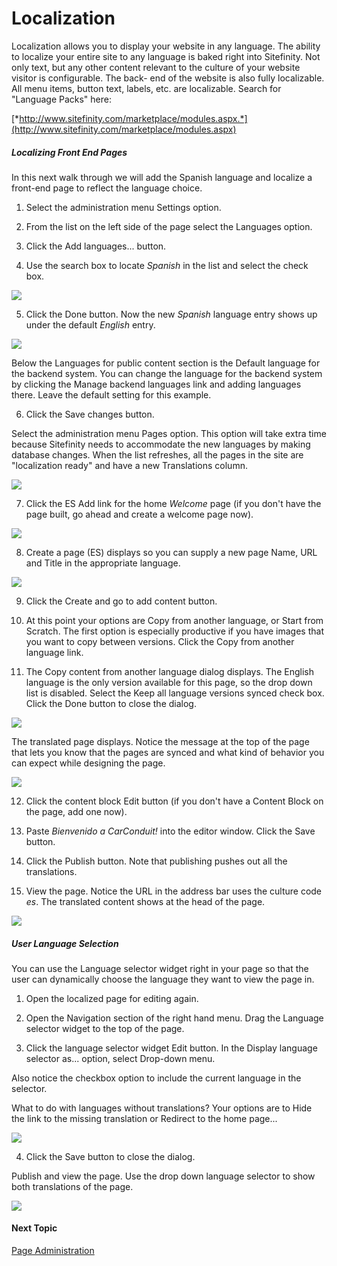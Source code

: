 Localization
============

Localization allows you to display your website in any language. The
ability to localize your entire site to any language is baked right
into Sitefinity. Not only text, but any other content relevant to the
culture of your website visitor is configurable. The back- end of the
website is also fully localizable. All menu items, button text,
labels, etc. are localizable. Search for \"Language Packs\" here:

[*http://www.sitefinity.com/marketplace/modules.aspx.*](http://www.sitefinity.com/marketplace/modules.aspx)

##### Localizing Front End Pages

In this next walk through we will add the Spanish language and
localize a front-end page to reflect the language choice.

1.  Select the administration menu Settings option.

2.  From the list on the left side of the page select the Languages
    option.

3.  Click the Add languages\... button.

4.  Use the search box to locate *Spanish* in the list and select the
    check box.

![](../media/image524.png)

5.  Click the Done button. Now the new *Spanish* language entry shows up
    under the default *English* entry.

![](../media/image525.png)

Below the Languages for public content section is the Default language
for the backend system. You can change the language for the backend
system by clicking the Manage backend languages link and adding
languages there. Leave the default setting for this example.

6.  Click the Save changes button.

Select the administration menu Pages option. This option will take
extra time because Sitefinity needs to accommodate the new languages
by making database changes. When the list refreshes, all the pages in
the site are \"localization ready\" and have a new Translations
column.

![](../media/image526.png)

7.  Click the ES Add link for the home *Welcome* page (if you don't have
    the page built, go ahead and create a welcome page now).

![](../media/image527.png)

8.  Create a page (ES) displays so you can supply a new page Name, URL
    and Title in the appropriate language.

![](../media/image528.png)

9.  Click the Create and go to add content button.

10. At this point your options are Copy from another language, or Start
    from Scratch. The first option is especially productive if you have
    images that you want to copy between versions. Click the Copy from
    another language link.

11. The Copy content from another language dialog displays. The English
    language is the only version available for this page, so the drop
    down list is disabled. Select the Keep all language versions synced
    check box. Click the Done button to close the dialog.

![](../media/image529.png)

The translated page displays. Notice the message at the top of the
page that lets you know that the pages are synced and what kind of
behavior you can expect while designing the page.

![](../media/image531.jpeg)

12. Click the content block Edit button (if you don't have a Content
    Block on the page, add one now).

13. Paste *Bienvenido a CarConduit!* into the editor window. Click the
    Save button.

14. Click the Publish button. Note that publishing pushes out all the
    translations.

15. View the page. Notice the URL in the address bar uses the culture
    code *es*. The translated content shows at the head of the page.

![](../media/image533.png)

##### User Language Selection

You can use the Language selector widget right in your page so that
the user can dynamically choose the language they want to view the
page in.

1.  Open the localized page for editing again.

2.  Open the Navigation section of the right hand menu. Drag the
    Language selector widget to the top of the page.

3.  Click the language selector widget Edit button. In the Display
    language selector as\... option, select Drop-down menu.

Also notice the checkbox option to include the current language in the
selector.

What to do with languages without translations? Your options are to
Hide the link to the missing translation or Redirect to the home
page\...

![](../media/image535.png)

4.  Click the Save button to close the dialog.

Publish and view the page. Use the drop down language selector to show
both translations of the page.

![](../media/image536.png)

#### Next Topic
[Page Administration](../Page%20Administration/readme.md)